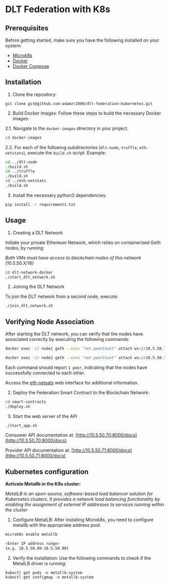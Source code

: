 # DLT Federation with K8s

## Prerequisites

Before getting started, make sure you have the following installed on your system:

- [Microk8s](https://microk8s.io/#install-microk8s)
- [Docker](https://docs.docker.com/engine/install/ubuntu)
- [Docker Compose](https://docs.docker.com/compose/install/linux)

## Installation

1. Clone the repository:
```
git clone git@github.com:adamzr2000/dlt-federation-kubernetes.git
```
2. Build Docker Images:
Follow these steps to build the necessary Docker images:

2.1. Navigate to the `docker-images` directory in your project.
```bash
cd docker-images
```
2.2. For each of the following subdirectories (`dlt-node`, `truffle`, `eth-netstats`), execute the `build.sh` script. Example:
```bash
cd ../dlt-node
./build.sh
cd ../truffle
./build.sh
cd ../eth-netstats
./build.sh
```

3. Install the necessary python3 dependencies:
```bash
pip install -r requirements.txt
```

## Usage 

1. Creating a DLT Network

Initiate your private Ethereum Network, which relies on containerized Geth nodes, by running:

*Both VMs must have access to blockchain nodes of this network (10.5.50.X/16)*

```bash
cd dlt-network-docker
./start_dlt_network.sh
```

2. Joining the DLT Network

To join the DLT network from a second node, execute:

```bash
./join_dlt_network.sh
```

## Verifying Node Association

After starting the DLT network, you can verify that the nodes have associated correctly by executing the following commands:
```bash
docker exec -it node1 geth --exec "net.peerCount" attach ws://10.5.50.70:3334
```

```bash
docker exec -it node2 geth --exec "net.peerCount" attach ws://10.5.50.71:3335
```

Each command should report `1 peer`, indicating that the nodes have successfully connected to each other.


Access the [eth-netsats](http://10.5.50.70:3000) web interface for additional information.

2. Deploy the Federation Smart Contract to the Blockchain Network:
```bash
cd smart-contracts
./deploy.sh 
```

3. Start the web server of the API 
```bash
./start_app.sh
```

Consumer API documentation at: [http://10.5.50.70:8000/docs](http://10.5.50.70:8000/docs)


Provider API documentation at: [http://10.5.50.71:8000/docs](http://10.5.50.71:8000/docs)


## Kubernetes configuration

**Activate Metallb in the K8s cluster:**

*MetalLB is an open-source, software-based load balancer solution for Kubernetes clusters. It provides a network load balancing functionality by enabling the assignment of external IP addresses to services running within the cluster* 

1. Configure MetalLB: After installing Microk8s, you need to configure metallb with the appropriate address pool.
```bash
microk8s enable metallb

<Enter IP address range>
(e.g. 10.5.50.80-10.5.50.90)
```

2. Verify the installation: Use the following commands to check if the MetalLB driver is running:
```
kubectl get pods -n metallb-system
kubectl get configmap -n metallb-system
```
